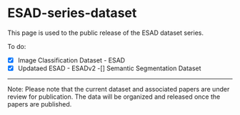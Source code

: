 # ESAD-series-dataset
 This page is used to the public release of the ESAD dataset series.

To do:
-[x] Image Classification Dataset - ESAD
-[x] Updataed ESAD - ESADv2
-[] Semantic Segmentation Dataset

---
Note:
Please note that the current dataset and associated papers are under review for publication. The data will be organized and released once the papers are published.
